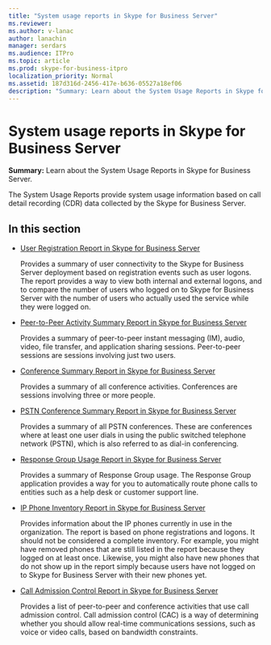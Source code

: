 ```yaml
---
title: "System usage reports in Skype for Business Server"
ms.reviewer: 
ms.author: v-lanac
author: lanachin
manager: serdars
ms.audience: ITPro
ms.topic: article
ms.prod: skype-for-business-itpro
localization_priority: Normal
ms.assetid: 187d316d-2456-417e-b636-05527a18ef06
description: "Summary: Learn about the System Usage Reports in Skype for Business Server."
---
```


# System usage reports in Skype for Business Server
 
**Summary:** Learn about the System Usage Reports in Skype for Business Server.
  
The System Usage Reports provide system usage information based on call detail recording (CDR) data collected by the Skype for Business Server.
  
## In this section

- [User Registration Report in Skype for Business Server](user-registration-report.md)
    
    Provides a summary of user connectivity to the Skype for Business Server deployment based on registration events such as user logons. The report provides a way to view both internal and external logons, and to compare the number of users who logged on to Skype for Business Server with the number of users who actually used the service while they were logged on.
    
- [Peer-to-Peer Activity Summary Report in Skype for Business Server](peer-to-peer-activity-summary-report.md)
    
    Provides a summary of peer-to-peer instant messaging (IM), audio, video, file transfer, and application sharing sessions. Peer-to-peer sessions are sessions involving just two users.
    
- [Conference Summary Report in Skype for Business Server](conference-summary-report.md)
    
    Provides a summary of all conference activities. Conferences are sessions involving three or more people.
    
- [PSTN Conference Summary Report in Skype for Business Server](pstn-conference-summary-report.md)
    
    Provides a summary of all PSTN conferences. These are conferences where at least one user dials in using the public switched telephone network (PSTN), which is also referred to as dial-in conferencing.
    
- [Response Group Usage Report in Skype for Business Server](response-group-usage-report.md)
    
    Provides a summary of Response Group usage. The Response Group application provides a way for you to automatically route phone calls to entities such as a help desk or customer support line.
    
- [IP Phone Inventory Report in Skype for Business Server](ip-phone-inventory-report.md)
    
    Provides information about the IP phones currently in use in the organization. The report is based on phone registrations and logons. It should not be considered a complete inventory. For example, you might have removed phones that are still listed in the report because they logged on at least once. Likewise, you might also have new phones that do not show up in the report simply because users have not logged on to Skype for Business Server with their new phones yet.
    
- [Call Admission Control Report in Skype for Business Server](call-admission-control-report.md)
    
    Provides a list of peer-to-peer and conference activities that use call admission control. Call admission control (CAC) is a way of determining whether you should allow real-time communications sessions, such as voice or video calls, based on bandwidth constraints.
    


